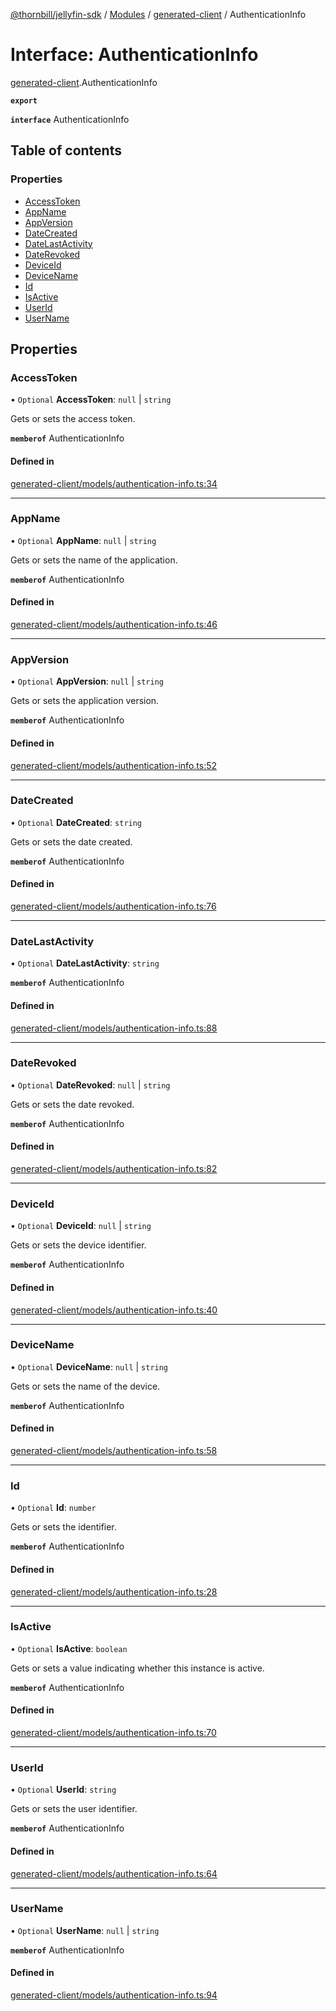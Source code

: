 [@thornbill/jellyfin-sdk](../README.md) / [Modules](../modules.md) / [generated-client](../modules/generated_client.md) / AuthenticationInfo

# Interface: AuthenticationInfo

[generated-client](../modules/generated_client.md).AuthenticationInfo

**`export`**

**`interface`** AuthenticationInfo

## Table of contents

### Properties

- [AccessToken](generated_client.AuthenticationInfo.md#accesstoken)
- [AppName](generated_client.AuthenticationInfo.md#appname)
- [AppVersion](generated_client.AuthenticationInfo.md#appversion)
- [DateCreated](generated_client.AuthenticationInfo.md#datecreated)
- [DateLastActivity](generated_client.AuthenticationInfo.md#datelastactivity)
- [DateRevoked](generated_client.AuthenticationInfo.md#daterevoked)
- [DeviceId](generated_client.AuthenticationInfo.md#deviceid)
- [DeviceName](generated_client.AuthenticationInfo.md#devicename)
- [Id](generated_client.AuthenticationInfo.md#id)
- [IsActive](generated_client.AuthenticationInfo.md#isactive)
- [UserId](generated_client.AuthenticationInfo.md#userid)
- [UserName](generated_client.AuthenticationInfo.md#username)

## Properties

### AccessToken

• `Optional` **AccessToken**: ``null`` \| `string`

Gets or sets the access token.

**`memberof`** AuthenticationInfo

#### Defined in

[generated-client/models/authentication-info.ts:34](https://github.com/thornbill/jellyfin-sdk-typescript/blob/c65c42e/src/generated-client/models/authentication-info.ts#L34)

___

### AppName

• `Optional` **AppName**: ``null`` \| `string`

Gets or sets the name of the application.

**`memberof`** AuthenticationInfo

#### Defined in

[generated-client/models/authentication-info.ts:46](https://github.com/thornbill/jellyfin-sdk-typescript/blob/c65c42e/src/generated-client/models/authentication-info.ts#L46)

___

### AppVersion

• `Optional` **AppVersion**: ``null`` \| `string`

Gets or sets the application version.

**`memberof`** AuthenticationInfo

#### Defined in

[generated-client/models/authentication-info.ts:52](https://github.com/thornbill/jellyfin-sdk-typescript/blob/c65c42e/src/generated-client/models/authentication-info.ts#L52)

___

### DateCreated

• `Optional` **DateCreated**: `string`

Gets or sets the date created.

**`memberof`** AuthenticationInfo

#### Defined in

[generated-client/models/authentication-info.ts:76](https://github.com/thornbill/jellyfin-sdk-typescript/blob/c65c42e/src/generated-client/models/authentication-info.ts#L76)

___

### DateLastActivity

• `Optional` **DateLastActivity**: `string`

**`memberof`** AuthenticationInfo

#### Defined in

[generated-client/models/authentication-info.ts:88](https://github.com/thornbill/jellyfin-sdk-typescript/blob/c65c42e/src/generated-client/models/authentication-info.ts#L88)

___

### DateRevoked

• `Optional` **DateRevoked**: ``null`` \| `string`

Gets or sets the date revoked.

**`memberof`** AuthenticationInfo

#### Defined in

[generated-client/models/authentication-info.ts:82](https://github.com/thornbill/jellyfin-sdk-typescript/blob/c65c42e/src/generated-client/models/authentication-info.ts#L82)

___

### DeviceId

• `Optional` **DeviceId**: ``null`` \| `string`

Gets or sets the device identifier.

**`memberof`** AuthenticationInfo

#### Defined in

[generated-client/models/authentication-info.ts:40](https://github.com/thornbill/jellyfin-sdk-typescript/blob/c65c42e/src/generated-client/models/authentication-info.ts#L40)

___

### DeviceName

• `Optional` **DeviceName**: ``null`` \| `string`

Gets or sets the name of the device.

**`memberof`** AuthenticationInfo

#### Defined in

[generated-client/models/authentication-info.ts:58](https://github.com/thornbill/jellyfin-sdk-typescript/blob/c65c42e/src/generated-client/models/authentication-info.ts#L58)

___

### Id

• `Optional` **Id**: `number`

Gets or sets the identifier.

**`memberof`** AuthenticationInfo

#### Defined in

[generated-client/models/authentication-info.ts:28](https://github.com/thornbill/jellyfin-sdk-typescript/blob/c65c42e/src/generated-client/models/authentication-info.ts#L28)

___

### IsActive

• `Optional` **IsActive**: `boolean`

Gets or sets a value indicating whether this instance is active.

**`memberof`** AuthenticationInfo

#### Defined in

[generated-client/models/authentication-info.ts:70](https://github.com/thornbill/jellyfin-sdk-typescript/blob/c65c42e/src/generated-client/models/authentication-info.ts#L70)

___

### UserId

• `Optional` **UserId**: `string`

Gets or sets the user identifier.

**`memberof`** AuthenticationInfo

#### Defined in

[generated-client/models/authentication-info.ts:64](https://github.com/thornbill/jellyfin-sdk-typescript/blob/c65c42e/src/generated-client/models/authentication-info.ts#L64)

___

### UserName

• `Optional` **UserName**: ``null`` \| `string`

**`memberof`** AuthenticationInfo

#### Defined in

[generated-client/models/authentication-info.ts:94](https://github.com/thornbill/jellyfin-sdk-typescript/blob/c65c42e/src/generated-client/models/authentication-info.ts#L94)
